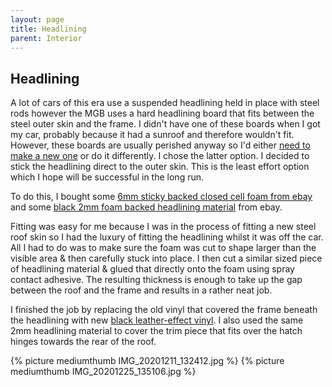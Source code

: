 ```yaml
---
layout: page
title: Headlining
parent: Interior
---
```

## Headlining

A lot of cars of this era use a suspended headlining held in place with steel rods however the MGB uses a hard headlining board that fits between the steel outer skin and the frame. I didn't have one of these boards when I got my car, probably because it had a sunroof and therefore wouldn't fit. However, these boards are usually perished anyway so I'd either [need to make a new one](https://www.youtube.com/watch?v=80cOsY9SgdE) or do it differently. I chose the latter option. I decided to stick the headlining direct to the outer skin. This is the least effort option which I hope will be successful in the long run.

To do this, I bought some [6mm sticky backed closed cell foam from ebay](https://www.ebay.co.uk/itm/3M-6mm-Car-Sound-Proofing-Deadening-Camper-Van-Insulation-Closed-Cell-Foam-Sheet/184106555361) and some [black 2mm foam backed headlining material](https://www.ebay.co.uk/itm/Car-Headlining-or-Headliner-Fabric-2mm-Foam-Backed-By-the-metre-140cm-wide/302234082544) from ebay.

Fitting was easy for me because I was in the process of fitting a new steel roof skin so I had the luxury of fitting the headlining whilst it was off the car. All I had to do was to make sure the foam was cut to shape larger than the visible area & then carefully stuck into place. I then cut a similar sized piece of headlining material & glued that directly onto the foam using spray contact adhesive. The resulting thickness is enough to take up the gap between the roof and the frame and results in a rather neat job.

I finished the job by replacing the old vinyl that covered the frame beneath the headlining with new [black leather-effect vinyl](https://www.ebay.co.uk/itm/Bentley-Plain-Soft-FR-Vinyl-Smooth-Grain-Vehicle-Faux-Leather-Upholstery-Fabric/362618616938). I also used the same 2mm headlining material to cover the trim piece that fits over the hatch hinges towards the rear of the roof.

{% picture mediumthumb IMG_20201211_132412.jpg %}
{% picture mediumthumb IMG_20201225_135106.jpg %}

